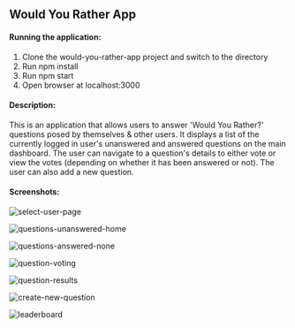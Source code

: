 ## Would You Rather App

#### Running the application:
1. Clone the would-you-rather-app project and switch to the directory
2. Run npm install
3. Run npm start
4. Open browser at localhost:3000

#### Description:
This is an application that allows users to answer 'Would You Rather?' questions posed by themselves & other users. It displays a list of the currently logged in user's unanswered and answered questions on the main dashboard. The user can navigate to a question's details to either vote or view the votes (depending on whether it has been answered or not). The user can also add a new question. 


#### Screenshots:
![select-user-page](https://react-nd-would-you-rather-app-screenshots.s3.amazonaws.com/user-select.png)

![questions-unanswered-home](https://react-nd-would-you-rather-app-screenshots.s3.amazonaws.com/unanswered-questions.png)

![questions-answered-none](https://react-nd-would-you-rather-app-screenshots.s3.amazonaws.com/answered-questions-none.png)

![question-voting](https://react-nd-would-you-rather-app-screenshots.s3.amazonaws.com/question-voting.png)

![question-results](https://react-nd-would-you-rather-app-screenshots.s3.amazonaws.com/question-results.png)

![create-new-question](https://react-nd-would-you-rather-app-screenshots.s3.amazonaws.com/create-new-question.png)

![leaderboard](https://react-nd-would-you-rather-app-screenshots.s3.amazonaws.com/leaderboard.png)
